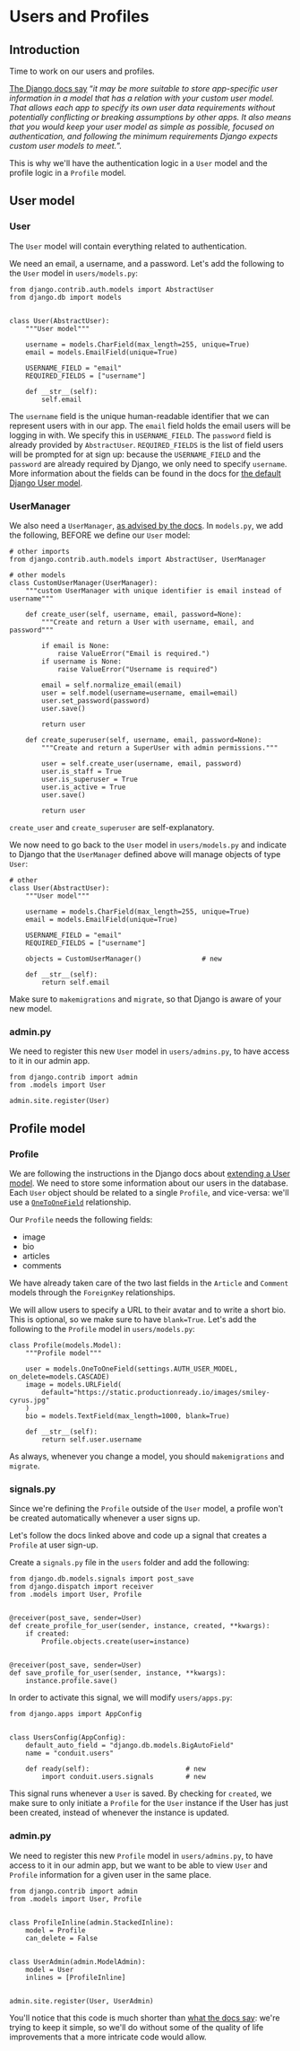 # Users and Profiles

## Introduction

Time to work on our users and profiles.

[The Django docs
say](https://docs.djangoproject.com/en/4.0/topics/auth/customizing/#specifying-a-custom-user-model)
“*it may be more suitable to store app-specific user information in a
model that has a relation with your custom user model. That allows each
app to specify its own user data requirements without potentially
conflicting or breaking assumptions by other apps. It also means that
you would keep your user model as simple as possible, focused on
authentication, and following the minimum requirements Django expects
custom user models to meet.*”.

This is why we'll have the authentication logic in a `User` model and
the profile logic in a `Profile` model.

## User model

### User

The `User` model will contain everything related to authentication.

We need an email, a username, and a password. Let's add the following to
the `User` model in `users/models.py`:

``` { .python }
from django.contrib.auth.models import AbstractUser
from django.db import models


class User(AbstractUser):
    """User model"""

    username = models.CharField(max_length=255, unique=True)
    email = models.EmailField(unique=True)

    USERNAME_FIELD = "email"
    REQUIRED_FIELDS = ["username"]

    def __str__(self):
        self.email
```

The `username` field is the unique human-readable identifier that we can
represent users with in our app. The `email` field holds the email users
will be logging in with. We specify this in `USERNAME_FIELD`. The
`password` field is already provided by `AbstractUser`.
`REQUIRED_FIELDS` is the list of field users will be prompted for at
sign up: because the `USERNAME_FIELD` and the `password` are already
required by Django, we only need to specify `username`. More information
about the fields can be found in the docs for [the default Django User
model](https://docs.djangoproject.com/en/4.0/ref/contrib/auth/).

### UserManager

We also need a `UserManager`, [as advised by the
docs](https://docs.djangoproject.com/en/4.0/topics/auth/customizing/#writing-a-manager-for-a-custom-user-model).
In `models.py`, we add the following, BEFORE we define our `User` model:

``` { .python }
# other imports
from django.contrib.auth.models import AbstractUser, UserManager

# other models
class CustomUserManager(UserManager):
    """custom UserManager with unique identifier is email instead of username"""

    def create_user(self, username, email, password=None):
        """Create and return a User with username, email, and password"""

        if email is None:
            raise ValueError("Email is required.")
        if username is None:
            raise ValueError("Username is required")

        email = self.normalize_email(email)
        user = self.model(username=username, email=email)
        user.set_password(password)
        user.save()

        return user

    def create_superuser(self, username, email, password=None):
        """Create and return a SuperUser with admin permissions."""

        user = self.create_user(username, email, password)
        user.is_staff = True
        user.is_superuser = True
        user.is_active = True
        user.save()

        return user
```

`create_user` and `create_superuser` are self-explanatory.

We now need to go back to the `User` model in `users/models.py` and
indicate to Django that the `UserManager` defined above will manage
objects of type `User`:

``` { .python hl_lines="11" }
# other
class User(AbstractUser):
    """User model"""

    username = models.CharField(max_length=255, unique=True)
    email = models.EmailField(unique=True)

    USERNAME_FIELD = "email"
    REQUIRED_FIELDS = ["username"]

    objects = CustomUserManager()               # new

    def __str__(self):
        return self.email
```

Make sure to `makemigrations` and `migrate`, so that Django is aware of
your new model.

### admin.py

We need to register this new `User` model in `users/admins.py`, to have
access to it in our admin app.

``` { .python }
from django.contrib import admin
from .models import User

admin.site.register(User)
```

## Profile model

### Profile

We are following the instructions in the Django docs about [extending a
User
model](https://docs.djangoproject.com/en/4.0/topics/auth/customizing/#extending-the-existing-user-model).
We need to store some information about our users in the database. Each
`User` object should be related to a single `Profile`, and vice-versa:
we'll use a
[`OneToOneField`](https://docs.djangoproject.com/en/4.0/ref/models/fields/#onetoonefield)
relationship.

Our `Profile` needs the following fields:

-   image
-   bio
-   articles
-   comments

We have already taken care of the two last fields in the `Article` and
`Comment` models through the `ForeignKey` relationships.

We will allow users to specify a URL to their avatar and to write a
short bio. This is optional, so we make sure to have `blank=True`. Let's
add the following to the `Profile` model in `users/models.py`:

``` { .python }
class Profile(models.Model):
    """Profile model"""

    user = models.OneToOneField(settings.AUTH_USER_MODEL, on_delete=models.CASCADE)
    image = models.URLField(
        default="https://static.productionready.io/images/smiley-cyrus.jpg"
    )
    bio = models.TextField(max_length=1000, blank=True)

    def __str__(self):
        return self.user.username
```

As always, whenever you change a model, you should `makemigrations` and
`migrate`.

### signals.py

Since we're defining the `Profile` outside of the `User` model, a
profile won't be created automatically whenever a user signs up.

Let's follow the docs linked above and code up a signal that creates a
`Profile` at user sign-up.

Create a `signals.py` file in the `users` folder and add the following:

``` { .python }
from django.db.models.signals import post_save
from django.dispatch import receiver
from .models import User, Profile


@receiver(post_save, sender=User)
def create_profile_for_user(sender, instance, created, **kwargs):
    if created:
        Profile.objects.create(user=instance)


@receiver(post_save, sender=User)
def save_profile_for_user(sender, instance, **kwargs):
    instance.profile.save()
```

In order to activate this signal, we will modify `users/apps.py`:

``` { .python hl_lines="8-9" }
from django.apps import AppConfig


class UsersConfig(AppConfig):
    default_auto_field = "django.db.models.BigAutoField"
    name = "conduit.users"

    def ready(self):                        # new
        import conduit.users.signals        # new
```

This signal runs whenever a `User` is saved. By checking for `created`,
we make sure to only initiate a `Profile` for the `User` instance if the
User has just been created, instead of whenever the instance is updated.

### admin.py

We need to register this new `Profile` model in `users/admins.py`, to
have access to it in our admin app, but we want to be able to view
`User` and `Profile` information for a given user in the same place.

``` { .python }
from django.contrib import admin
from .models import User, Profile


class ProfileInline(admin.StackedInline):
    model = Profile
    can_delete = False


class UserAdmin(admin.ModelAdmin):
    model = User
    inlines = [ProfileInline]


admin.site.register(User, UserAdmin)
```

You'll notice that this code is much shorter than [what the docs
say](https://docs.djangoproject.com/en/4.0/topics/auth/customizing/#extending-the-existing-user-model):
we're trying to keep it simple, so we'll do without some of the quality
of life improvements that a more intricate code would allow.

